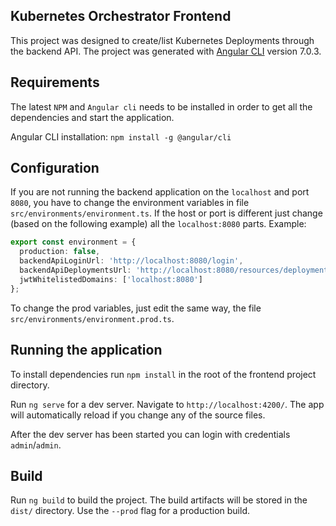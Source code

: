 Kubernetes Orchestrator Frontend
---
This project was designed to create/list Kubernetes Deployments through the backend API.
The project was generated with [Angular CLI](https://github.com/angular/angular-cli) version 7.0.3.

Requirements
---
The latest `NPM` and `Angular cli` needs to be installed in order to get all the dependencies and start the application.

Angular CLI installation: `npm install -g @angular/cli`

Configuration
---
If you are not running the backend application on the `localhost` and port `8080`, you have to change the environment variables in file `src/environments/environment.ts`.
If the host or port is different just change (based on the following example) all the `localhost:8080` parts.
Example:
```typescript
export const environment = {
  production: false,
  backendApiLoginUrl: 'http://localhost:8080/login',
  backendApiDeploymentsUrl: 'http://localhost:8080/resources/deployment',
  jwtWhitelistedDomains: ['localhost:8080']
};
```
To change the prod variables, just edit the same way, the file `src/environments/environment.prod.ts`.

Running the application
---
To install dependencies run `npm install` in the root of the frontend project directory.

Run `ng serve` for a dev server. Navigate to `http://localhost:4200/`. The app will automatically reload if you change any of the source files.

After the dev server has been started you can login with credentials `admin`/`admin`.

Build
---
Run `ng build` to build the project. The build artifacts will be stored in the `dist/` directory. Use the `--prod` flag for a production build.
